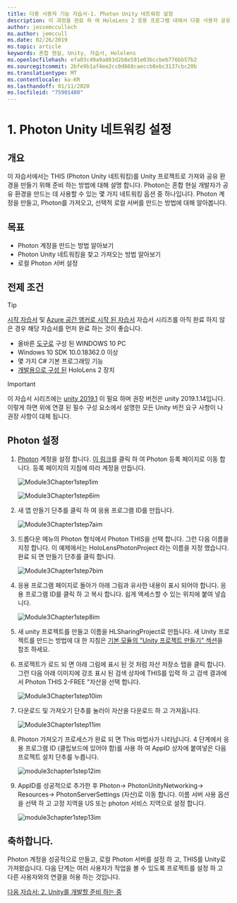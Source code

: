 ```yaml
---
title: 다중 사용자 기능 자습서-1. Photon Unity 네트워킹 설정
description: 이 과정을 완료 하 여 HoloLens 2 응용 프로그램 내에서 다중 사용자 공유 환경을 구현 하는 방법을 알아보세요.
author: jessemcculloch
ms.author: jemccull
ms.date: 02/26/2019
ms.topic: article
keywords: 혼합 현실, Unity, 자습서, Hololens
ms.openlocfilehash: efa03c49a9a083d2b8e591e03bccbeb776bb57b2
ms.sourcegitcommit: 2bfe9b1af4ee2cc0d668caeccb8ebc3137cbc20b
ms.translationtype: MT
ms.contentlocale: ko-KR
ms.lasthandoff: 01/11/2020
ms.locfileid: "75901480"
---
```

# <a name="1-setting-up-photon-unity-networking"></a>1. Photon Unity 네트워킹 설정

## <a name="overview"></a>개요

이 자습서에서는 THIS (Photon Unity 네트워킹)를 Unity 프로젝트로 가져와 공유 환경을 만들기 위해 준비 하는 방법에 대해 설명 합니다. Photon는 혼합 현실 개발자가 공유 환경을 만드는 데 사용할 수 있는 몇 가지 네트워킹 옵션 중 하나입니다. Photon 계정을 만들고, Photon를 가져오고, 선택적 로컬 서버를 만드는 방법에 대해 알아봅니다.

## <a name="objectives"></a>목표

* Photon 계정을 만드는 방법 알아보기
* Photon Unity 네트워킹을 찾고 가져오는 방법 알아보기
* 로컬 Photon 서버 설정

## <a name="prerequisites"></a>전제 조건

>[!TIP]
>[시작 자습서](mrlearning-base.md) 및 [Azure 공간 앵커로 시작 된 자습서](mrlearning-asa-ch1.md) 자습서 시리즈를 아직 완료 하지 않은 경우 해당 자습서를 먼저 완료 하는 것이 좋습니다.

* 올바른 [도구로](install-the-tools.md) 구성 된 WINDOWS 10 PC
* Windows 10 SDK 10.0.18362.0 이상
* 몇 가지 C# 기본 프로그래밍 기능
* [개발용으로 구성 된](using-visual-studio.md#enabling-developer-mode) HoloLens 2 장치

>[!IMPORTANT]
>이 자습서 시리즈에는 <a href="https://unity3d.com/get-unity/download/archive" target="_blank">unity 2019.1</a> 이 필요 하며 권장 버전은 unity 2019.1.14입니다. 이렇게 하면 위에 연결 된 필수 구성 요소에서 설명한 모든 Unity 버전 요구 사항이 나 권장 사항이 대체 됩니다.

## <a name="setting-up-photon"></a>Photon 설정

1. [Photon](https://dashboard.photonengine.com//Account/SignUp) 계정을 설정 합니다. [이 링크](https://dashboard.photonengine.com//Account/SignUp)를 클릭 하 여 Photon 등록 페이지로 이동 합니다. 등록 페이지의 지침에 따라 계정을 만듭니다.

    ![Module3Chapter1step1im](images/module3chapter1step1im.PNG)

    ![Module3Chapter1step6im](images/module3chapter1step6im.PNG)

2. 새 앱 만들기 단추를 클릭 하 여 응용 프로그램 ID를 만듭니다.

    ![Module3Chapter1step7aim](images/module3chapter1step7aim.PNG)

3. 드롭다운 메뉴의 Photon 형식에서 Photon THIS을 선택 합니다. 그런 다음 이름을 지정 합니다. 이 예제에서는 HoloLensPhotonProject 라는 이름을 지정 했습니다. 완료 되 면 만들기 단추를 클릭 합니다.

    ![Module3Chapter1step7bim](images/module3chapter1step7bim.PNG)

4. 응용 프로그램 페이지로 돌아가 아래 그림과 유사한 내용이 표시 되어야 합니다. 응용 프로그램 ID를 클릭 하 고 복사 합니다. 쉽게 액세스할 수 있는 위치에 붙여 넣습니다.  

    ![Module3Chapter1step8im](images/module3chapter1step8im.PNG)

5. 새 unity 프로젝트를 만들고 이름을 HLSharingProject로 만듭니다. 새 Unity 프로젝트를 만드는 방법에 대 한 지침은 [기본 모듈의 "Unity 프로젝트 만들기" 섹션](https://docs.microsoft.com//windows/mixed-reality/mrlearning-base-ch1#create-new-unity-project)을 참조 하세요. 

6. 프로젝트가 로드 되 면 아래 그림에 표시 된 것 처럼 자산 저장소 탭을 클릭 합니다. 그런 다음 아래 이미지에 강조 표시 된 검색 상자에 THIS를 입력 하 고 검색 결과에서 Photon THIS 2-FREE "자산을 선택 합니다.

    ![Module3Chapter1step10im](images/module3chapter1step10im.PNG)

7. 다운로드 및 가져오기 단추를 눌러이 자산을 다운로드 하 고 가져옵니다.

    ![Module3Chapter1step11im](images/module3chapter1step11im.PNG)

8. Photon 가져오기 프로세스가 완료 되 면 This 마법사가 나타납니다. 4 단계에서 응용 프로그램 ID (클립보드에 있어야 함)를 사용 하 여 AppID 상자에 붙여넣은 다음 프로젝트 설치 단추를 누릅니다.

    ![module3chapter1step12im](images/module3chapter1step12im.PNG)

9. AppID를 성공적으로 추가한 후 Photon-> PhotonUnityNetworking-> Resources-> PhotonServerSettings (자산)로 이동 합니다. 이름 서버 사용 옵션을 선택 하 고 고정 지역을 US 또는 photon 서비스 지역으로 설정 합니다.

    ![module3chapter1step13im](images/module3chapter1step13im.PNG)

## <a name="congratulations"></a>축하합니다.

Photon 계정을 성공적으로 만들고, 로컬 Photon 서버를 설정 하 고, THIS를 Unity로 가져왔습니다. 다음 단계는 여러 사용자가 작업을 볼 수 있도록 프로젝트를 설정 하 고 다른 사용자와의 연결을 허용 하는 것입니다.

[다음 자습서: 2. Unity를 개발할 준비 하는 중](mrlearning-sharing(photon)-ch2.md)
